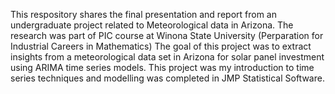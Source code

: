 This respository shares the final presentation and report from an undergraduate project related to Meteorological data in Arizona.
The research was part of PIC course at Winona State University (Perparation for Industrial Careers in Mathematics)
The goal of this project was to extract insights from a meteorological data set in Arizona for solar panel investment using ARIMA time series models.
This project was my introduction to time series techniques and modelling was completed in JMP Statistical Software. 
